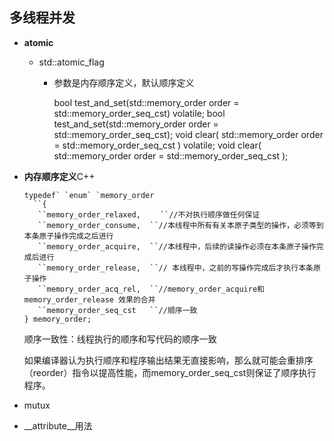 ## 多线程并发

- **atomic**

  - std::atomic_flag  	

    - 参数是内存顺序定义，默认顺序定义

      bool test_and_set(std::memory_order order = std::memory_order_seq_cst) volatile;
      bool test_and_set(std::memory_order order = std::memory_order_seq_cst);
      void clear( std::memory_order order = std::memory_order_seq_cst ) volatile;
      void clear( std::memory_order order = std::memory_order_seq_cst );

- **内存顺序定义**C++

  ```
  typedef` `enum` `memory_order
    ``{
     ``memory_order_relaxed, 　　``//不对执行顺序做任何保证
     ``memory_order_consume,  ``//本线程中所有有关本原子类型的操作，必须等到本条原子操作完成之后进行
     ``memory_order_acquire,  ``//本线程中，后续的读操作必须在本条原子操作完成后进行
     ``memory_order_release,  ``// 本线程中，之前的写操作完成后才执行本条原子操作
     ``memory_order_acq_rel,  ``//memory_order_acquire和memory_order_release 效果的合并
     ``memory_order_seq_cst   ``//顺序一致
  } memory_order;
  ```

  顺序一致性：线程执行的顺序和写代码的顺序一致

  如果编译器认为执行顺序和程序输出结果无直接影响，那么就可能会重排序（reorder）指令以提高性能，而memory_order_seq_cst则保证了顺序执行程序。

- mutux

- __attribute__用法

